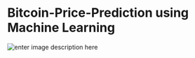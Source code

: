 # Bitcoin-Price-Prediction using Machine Learning
![enter image description here](https://encrypted-tbn0.gstatic.com/images?q=tbn:ANd9GcSnfzI7KdvAKGyLJa7KF4Ee5V4JjhVhcKkDWg&s)

